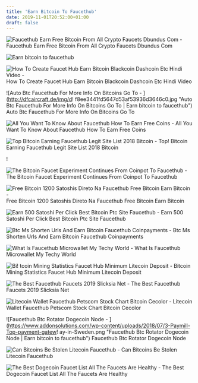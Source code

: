 ```yaml
---
title: 'Earn Bitcoin To Faucethub'
date: 2019-11-01T20:52:00+01:00
draft: false
---
```


![Faucethub Earn Free Bitcoin From All Crypto Faucets Dbundus Com - ](https://www.dbundus.com/wp-content/uploads/2018/10/faucethub.png "Faucethub Earn Free Bitcoin From All Crypto Faucets Dbundus Com | Earn bitcoin to faucethub") Faucethub Earn Free Bitcoin From All Crypto Faucets Dbundus Com

![Earn bitcoin to faucethub](https://faucethub.io/assets/img/slides/slide1@2x.png "Earn bitcoin to faucethub") 

![How To Create Faucet Hub Earn Bitcoin Blackcoin Dashcoin Etc Hindi Video - ](https://i.ytimg.com/vi/unXvxf0agqY/maxresdefault.jpg "How To Create Faucet Hub Earn Bitcoin Blackcoin Dashcoin Etc Hindi Video | Earn bitcoin to faucethub") How To Create Faucet Hub Earn Bitcoin Blackcoin Dashcoin Etc Hindi Video

![Auto Btc Faucethub For More Info On Bitcoins Go To - ](http://dfcaircraft.de/img/d!   f8ee3441fd5647d53af53936d3646c0.jpg "Auto Btc Faucethub For More Info On Bitcoins Go To | Earn bitcoin to faucethub") Auto Btc Faucethub For More Info On Bitcoins Go To

![All You Want To Know About Faucethub How To Earn Free Coins - ](https://2.bp.blogspot.com/-0sF1yNKpdBc/W0wLGxkEqBI/AAAAAAAAAHM/g50VB2SSjP4bgRLho5pvsPpRPlX7EWFgACLcBGAs/s1600/statistics.png "All You Want To Know About Faucethub How To Earn Free Coins | Earn bitcoin to faucethub") All You Want To Know About Faucethub How To Earn Free Coins

![Top Bitcoin Earning Faucethub Legit Site List 2018 Bitcoin - ](https://i.pinimg.com/originals/52/99/f1/5299f18801f3a4a32400bdb9b3011e71.jpg "Top Bitcoin Earning Faucethub Legit Site List 2018 Bitcoin | Earn bitcoin to faucethub") Top! Bitcoin Earning Faucethub Legit Site List 2018 Bitcoin

!

![The Bitcoin Faucet Experiment Continues From Coinpot To Faucethub - ](https://miro.medium.com/max/1200/1*uy4_ugJtUo0qZOABlunNhA.png "The Bitcoin Faucet Experiment Continues From Coinpot To Faucethub | Earn bitcoin to faucethub") The Bitcoin Faucet Experiment Continues From Coinpot To Faucethub

![Free Bitcoin 1200 Satoshis Direto Na Faucethub Free Bitcoin Earn Bitcoin - ](https://i.ytimg.com/vi/dUyadOIg6yg/maxresdefault.jpg "Free Bitcoin 1200 Satoshis Direto Na Faucethub Free Bitcoin Earn Bitcoin | Earn bitcoin to faucethub") Free Bitcoin 1200 Satoshis Direto Na Faucethub Free Bitcoin Earn Bitcoin

![Earn 500 Satoshi Per Click Best Bitcoin Ptc Site Faucethub - ](https://i.pinimg.com/474x/21/73/ad/2173ad4c4fb8840597af1e78d44fee36.jpg "Earn 500 Satoshi Per Click Best!    Bitcoin Ptc Site Faucethub | Earn bitcoin to faucethub") Earn 500 Satoshi Per Click Best Bitcoin Ptc Site Faucethub

![Btc Ms Shorten Urls And Earn Bitcoin Faucethub Coinpayments - ](https://i.imgur.com/KVHZI1m.png "Btc Ms Shorten Urls And Earn Bitcoin Faucethub Coinpayments | Earn bitcoin to faucethub") Btc Ms Shorten Urls And Earn Bitcoin Faucethub Coinpayments

![What Is Faucethub Microwallet My Techy World - ](https://i2.wp.com/mytechyworld.com/wp-content/uploads/2017/08/what-is-faucethub.jpg?fit=730%2C430&ssl=1 "What Is Faucethub Microwallet My Techy World | Earn bitcoin to faucethub") What Is Faucethub Microwallet My Techy World

![Bi!   tcoin Mining Statistics Faucet Hub Minimum Litecoin Deposit - ](https://3.bp.blogspot.com/-NGfau-0bhjM/Wf3bp97mAEI/AAAAAAAALkc/Wx2XrlBhIMkiip-tzgwSfa3EBiEBK_pvwCLcBGAs/s1600/FP+FHMP.png "!   Bitcoin Mining Statistics Faucet Hub Minimum Litecoin Deposit | Earn bitcoin to faucethub") Bitcoin Mining Statistics Faucet Hub Minimum Litecoin Deposit

![The Best Faucethub Faucets 2019 Slicksia Net - ](https://clicksia.net/wp-content/uploads/2017/04/bitcoin.jpg "The Best Faucethub Faucets 2019 Slicksia Net | Earn bitcoin to faucethub") The Best Faucethub Faucets 2019 Slicksia Net

![Litecoin Wallet Faucethub Petscom Stock Chart Bitcoin Cecolor - ](http://coins2010.com/wp-content/uploads/2018/04/even-a-31-million-hack-couldn-t-keep-bitcoin-down_1-1.jpg "Litecoin Wallet Faucethub Petscom Stock Chart Bitcoin Cecolor | Earn bitcoin to faucethub") Litecoin Wallet Faucethub Petscom Stock Chart Bitcoin Cecolor

![Faucethub Btc Rotator Dogecoin Node - ](https://www.addonsolutions.com/wp-content/uploads/2018/07/3-Paymill-Top-payment-gatew!   ay-in-Sweden.png "Faucethub Btc Rotator Dogecoin Node | Earn bitcoin to faucethub") Faucethub Btc Rotator Dogecoin Node

![Can Bitcoins Be Stolen Litecoin Faucethub - ](https://steemitimages.com/0x0/https://img4.hostingpics.net/pics/260602faucethubmonnaie.png "Can Bitcoins Be Stolen Litecoin Faucethub | Earn bitcoin to faucethub") Can Bitcoins Be Stolen Litecoin Faucethub

![The Best Dogecoin Faucet List All The Faucets Are Healthy - ](https://earningcrypto.info/wp-content/uploads/2018/07/screenshot-faucethub.io-2018.07.28-10-18-08.png "The Best Dogecoin Faucet List All The Faucets Are Healthy | Earn bitcoin to faucethub") The Best Dogecoin Faucet List All The Faucets Are Healthy